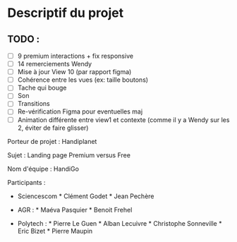 # Descriptif du projet

## TODO :
- [ ] 9 premium interactions + fix responsive
- [ ] 14 remerciements Wendy
- [ ] Mise à jour View 10 (par rapport figma)
- [ ] Cohérence entre les vues (ex: taille boutons)
- [ ] Tache qui bouge
- [ ] Son
- [ ] Transitions
- [ ] Re-vérification Figma pour eventuelles maj
- [ ] Animation différente entre view1 et contexte (comme il y a Wendy sur les 2, éviter de faire glisser)

Porteur de projet : Handiplanet

Sujet : Landing page Premium versus Free

Nom d'équipe : HandiGo

Participants : 

- Sciencescom   * Clément Godet
                * Jean Pechère

- AGR :         * Maéva Pasquier
                * Benoit Frehel

- Polytech :    * Pierre Le Guen
                * Alban Lecuivre
                * Christophe Sonneville
                * Eric Bizet
                * Pierre Maupin

